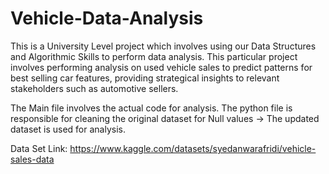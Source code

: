 # Vehicle-Data-Analysis
This is a University Level project which involves using our Data Structures and Algorithmic Skills to perform data analysis. This particular project involves performing analysis on used vehicle sales to predict patterns for best selling car features, providing strategical insights to relevant stakeholders such as automotive sellers.

The Main file involves the actual code for analysis. 
The python file is responsible for cleaning the original dataset for Null values -> The updated dataset is used for analysis.

Data Set Link: https://www.kaggle.com/datasets/syedanwarafridi/vehicle-sales-data